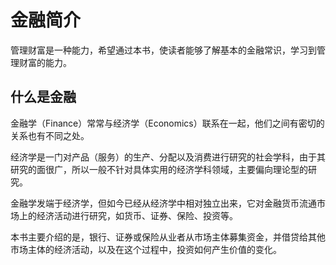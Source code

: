 # 金融简介

管理财富是一种能力，希望通过本书，使读者能够了解基本的金融常识，学习到管理财富的能力。


## 什么是金融

金融学（Finance）常常与经济学（Economics）联系在一起，他们之间有密切的关系也有不同之处。

经济学是一门对产品（服务）的生产、分配以及消费进行研究的社会学科，由于其研究的面很广，所以一般不针对具体实用的经济学科领域，主要偏向理论型的研究。

金融学发端于经济学，但如今已经从经济学中相对独立出来，它对金融货币流通市场上的经济活动进行研究，如货币、证券、保险、投资等。

本书主要介绍的是，银行、证券或保险从业者从市场主体募集资金，并借贷给其他市场主体的经济活动，以及在这个过程中，投资如何产生价值的变化。